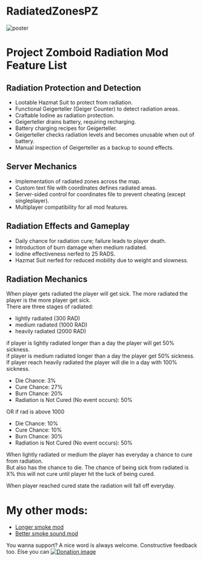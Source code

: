 # RadiatedZonesPZ

![poster](https://github.com/Atophite/RadiatedZonesPZ/assets/14220576/1e210d50-c32f-443d-bec7-1933a599d9e9)

# Project Zomboid Radiation Mod Feature List

## Radiation Protection and Detection
- Lootable Hazmat Suit to protect from radiation.
- Functional Geigerteller (Geiger Counter) to detect radiation areas.
- Craftable Iodine as radiation protection.
- Geigerteller drains battery, requiring recharging.
- Battery charging recipes for Geigerteller.
- Geigerteller checks radiation levels and becomes unusable when out of battery.
- Manual inspection of Geigerteller as a backup to sound effects.

## Server Mechanics
- Implementation of radiated zones across the map.
- Custom text file with coordinates defines radiated areas.
- Server-sided control for coordinates file to prevent cheating (except singleplayer).
- Multiplayer compatibility for all mod features.

## Radiation Effects and Gameplay
- Daily chance for radiation cure; failure leads to player death.
- Introduction of burn damage when medium radiated.
- Iodine effectiveness nerfed to 25 RADS.
- Hazmat Suit nerfed for reduced mobility due to weight and slowness.

## Radiation Mechanics
When player gets radiated the player will get sick. The more radiated the player is the more player get sick.<br>
There are three stages of radiated:
- lightly radiated (300 RAD)
- medium radiated (1000 RAD)
- heavily radiated (2000 RAD)

if player is lightly radiated longer than a day the player will get 50% sickness. <br>
if player is medium radiated longer than a day the player get 50% sickness. <br>
If player reach heavily radiated the player will die in a day with 100% sickness. <br>

- Die Chance: 3%
- Cure Chance: 27%
- Burn Chance: 20%
- Radiation is Not Cured (No event occurs): 50%

OR if rad is above 1000
- Die Chance: 10%
- Cure Chance: 10%
- Burn Chance: 30%
- Radiation is Not Cured (No event occurs): 50%

When lightly radiated or medium the player has everyday a chance to cure from radiation. <br>
But also has the chance to die.
The chance of being sick from radiated is X% this will not cure until player hit the luck of being cured. <br>

When player reached cured state the radiation will fall off everyday. <br>

# My other mods:
- [Longer smoke mod](https://steamcommunity.com/sharedfiles/filedetails/?id=2855493549)
- [Better smoke sound mod](https://steamcommunity.com/sharedfiles/filedetails/?id=2858157800)

You wanna support? A nice word is always welcome. Constructive feedback too. Else you can
[![Donation image](https://i.imgur.com/GGnjlGL.png)](https://ko-fi.com/atophite)
